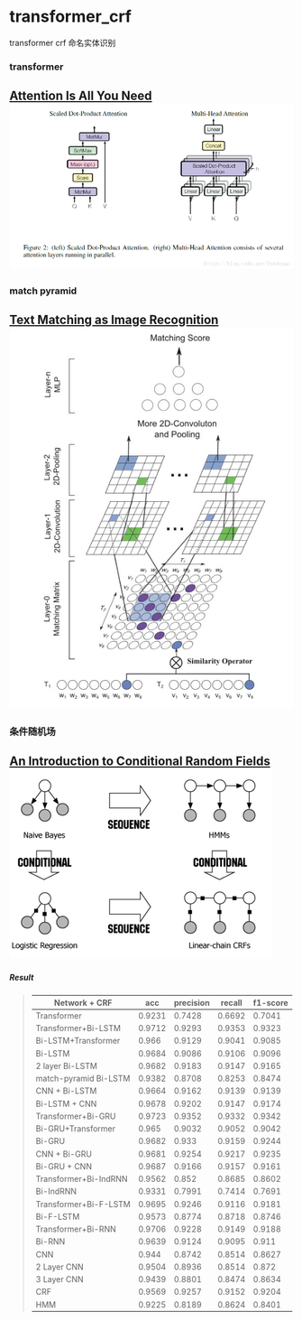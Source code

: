 # transformer_crf
transformer crf 命名实体识别
### transformer
[Attention Is All You Need](https://arxiv.org/abs/1706.03762)    
<img src="output/transformer.png">  
---
### match pyramid
[Text Matching as Image Recognition](https://arxiv.org/abs/1602.06359)    
<img src="output/match_pyramid">  
---
### 条件随机场
[An Introduction to Conditional Random Fields](http://120.52.51.17/homepages.inf.ed.ac.uk/csutton/publications/crftut-fnt.pdf)    
<img src="output/crf.png">  
---
##### Result
>| Network + CRF        |    acc    |  precision  |    recall   |  f1-score  |
>|----------------------|-----------|-------------|-------------|------------|
>| Transformer          |  0.9231   |   0.7428    |   0.6692    |   0.7041   |
>| Transformer+Bi-LSTM  |  0.9712   |   0.9293    |   0.9353    |   0.9323   |
>| Bi-LSTM+Transformer  |  0.966    |   0.9129    |   0.9041    |   0.9085   |
>| Bi-LSTM              |  0.9684   |   0.9086    |   0.9106    |   0.9096   |
>| 2 layer Bi-LSTM      |  0.9682   |   0.9183    |   0.9147    |   0.9165   |
>| match-pyramid Bi-LSTM|  0.9382   |   0.8708    |   0.8253    |   0.8474   |
>| CNN + Bi-LSTM        |  0.9664	|   0.9162    |   0.9139    |   0.9139   |
>| Bi-LSTM + CNN        |  0.9678   |   0.9202    |   0.9147    |   0.9174   |
>| Transformer+Bi-GRU   |  0.9723   |   0.9352    |   0.9332    |   0.9342   |
>| Bi-GRU+Transformer   |  0.965    |   0.9032    |   0.9052    |   0.9042   |
>| Bi-GRU               |  0.9682   |   0.933     |   0.9159    |   0.9244   |
>| CNN + Bi-GRU         |  0.9681	|   0.9254    |   0.9217    |   0.9235   |
>| Bi-GRU + CNN         |  0.9687   |   0.9166    |   0.9157    |   0.9161   |
>| Transformer+Bi-IndRNN|  0.9562   |   0.852     |   0.8685    |   0.8602   |
>| Bi-IndRNN            |  0.9331   |   0.7991    |   0.7414    |   0.7691   |
>| Transformer+Bi-F-LSTM|  0.9695   |   0.9246    |   0.9116    |   0.9181   |
>| Bi-F-LSTM            |  0.9573   |   0.8774    |   0.8718    |   0.8746   |
>| Transformer+Bi-RNN   |  0.9706   |   0.9228    |   0.9149    |   0.9188   |
>| Bi-RNN               |  0.9639   |   0.9124    |   0.9095    |   0.911    |
>| CNN                  |  0.944    |   0.8742    |   0.8514    |   0.8627   |
>| 2 Layer CNN          |  0.9504   |   0.8936    |   0.8514    |   0.872    |
>| 3 Layer CNN          |  0.9439   |   0.8801    |   0.8474    |   0.8634   |
>| CRF                  |  0.9569   |   0.9257    |   0.9152    |   0.9204   |
>| HMM                  |  0.9225   |   0.8189    |   0.8624    |   0.8401   |
